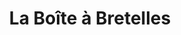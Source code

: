 ---
title: "La Boîte à Bretelles"
url: /coueron/la-boite-a-bretelles/
shop: instrument de musique
---